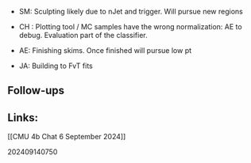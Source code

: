 

- SM: Sculpting likely due to nJet and trigger. Will pursue new regions

- CH : Plotting tool / MC samples have the wrong normalization: AE to debug.
	 Evaluation part of the classifier.

- AE: Finishing skims. Once finished will pursue low pt

- JA: Building to FvT fits

## Follow-ups


## Links: 
[[CMU 4b Chat 6 September 2024]]


202409140750
